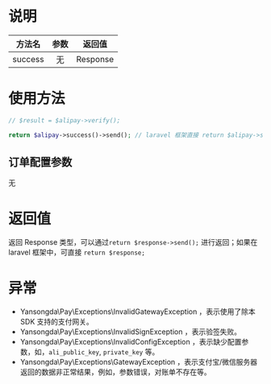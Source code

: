 # 说明

| 方法名 | 参数 | 返回值 |
| :---: | :---: | :---: |
| success | 无 | Response |

# 使用方法

```php
// $result = $alipay->verify();

return $alipay->success()->send(); // laravel 框架直接 return $alipay->success();
```

## 订单配置参数

无

# 返回值

返回 Response 类型，可以通过`return $response->send();` 进行返回；如果在 laravel 框架中，可直接 `return $response;`

# 异常

* Yansongda\Pay\Exceptions\InvalidGatewayException ，表示使用了除本 SDK 支持的支付网关。
* Yansongda\Pay\Exceptions\InvalidSignException ，表示验签失败。
* Yansongda\Pay\Exceptions\InvalidConfigException ，表示缺少配置参数，如，`ali_public_key`, `private_key` 等。
* Yansongda\Pay\Exceptions\GatewayException ，表示支付宝/微信服务器返回的数据非正常结果，例如，参数错误，对账单不存在等。



